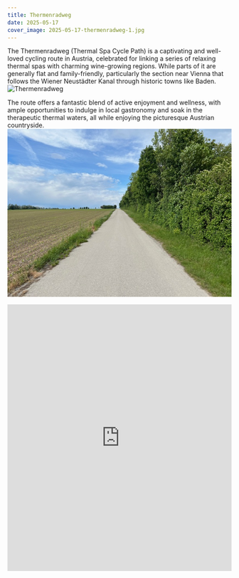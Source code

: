 ```yaml
---
title: Thermenradweg
date: 2025-05-17
cover_image: 2025-05-17-thermenradweg-1.jpg
---
```

The Thermenradweg (Thermal Spa Cycle Path) is a captivating and well-loved cycling route in Austria, celebrated for linking a series of relaxing thermal spas with charming wine-growing regions. While parts of it are generally flat and family-friendly, particularly the section near Vienna that follows the Wiener Neustädter Kanal through historic towns like Baden.
![Thermenradweg](/assets/images/trips/2025-05-17-thermenradweg-3.jpg)

The route offers a fantastic blend of active enjoyment and wellness, with ample opportunities to indulge in local gastronomy and soak in the therapeutic thermal waters, all while enjoying the picturesque Austrian countryside.
![Thermenradweg](/assets/images/trips/2025-05-17-thermenradweg-2.jpg)


<iframe src="https://www.komoot.com/tour/2250463654/embed?share_token=anSI6YAvTKlZJiDoHAubeR6RcoYS3AQDlMAq2O6NlZiwGFdxoB" width="100%" height="600" frameborder="0" scrolling="no"></iframe>
